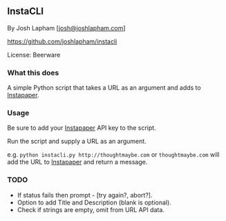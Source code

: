 ## InstaCLI

By Josh Lapham [josh@joshlapham.com]

https://github.com/joshlapham/instacli

License: Beerware

### What this does

A simple Python script that takes a URL as an argument and adds to [Instapaper](https://instapaper.com).

### Usage

Be sure to add your [Instapaper](https://instapaper.com) API key to the script.

Run the script and supply a URL as an argument.

e.g. `python instacli.py http://thoughtmaybe.com` or `thoughtmaybe.com` will add the URL to [Instapaper](https://instapaper.com) and return a message.

### TODO

* If status fails then prompt - [try again?, abort?].
* Option to add Title and Description (blank is optional).
* Check if strings are empty, omit from URL API data.